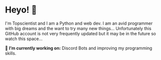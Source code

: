 # Heyo! 👋

I'm Topscientist and I am a Python and web dev. I am an avid programmer with big dreams and the want to try many new things... Unfortunately this GitHub account is not very frequently updated but it may be in the future so watch this space...

🔭 **I’m currently working on:**
Discord Bots and improving my programming skills.
